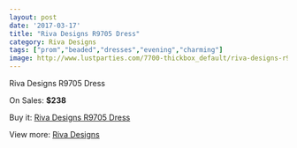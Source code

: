 ```yaml
---
layout: post
date: '2017-03-17'
title: "Riva Designs R9705 Dress"
category: Riva Designs
tags: ["prom","beaded","dresses","evening","charming"]
image: http://www.lustparties.com/7700-thickbox_default/riva-designs-r9705-dress.jpg
---
```

Riva Designs R9705 Dress

On Sales: **$238**
<a href="https://www.lustparties.com/en/riva-designs/2562-riva-designs-r9705-dress.html"><amp-img layout="responsive" width="600" height="600" src="//www.lustparties.com/7700-thickbox_default/riva-designs-r9705-dress.jpg" alt="Riva Designs R9705 Dress 0" /></a>
<a href="https://www.lustparties.com/en/riva-designs/2562-riva-designs-r9705-dress.html"><amp-img layout="responsive" width="600" height="600" src="//www.lustparties.com/7702-thickbox_default/riva-designs-r9705-dress.jpg" alt="Riva Designs R9705 Dress 1" /></a>
<a href="https://www.lustparties.com/en/riva-designs/2562-riva-designs-r9705-dress.html"><amp-img layout="responsive" width="600" height="600" src="//www.lustparties.com/7701-thickbox_default/riva-designs-r9705-dress.jpg" alt="Riva Designs R9705 Dress 2" /></a>

Buy it: [Riva Designs R9705 Dress](https://www.lustparties.com/en/riva-designs/2562-riva-designs-r9705-dress.html "Riva Designs R9705 Dress")

View more: [Riva Designs](https://www.lustparties.com/en/6-riva-designs "Riva Designs")